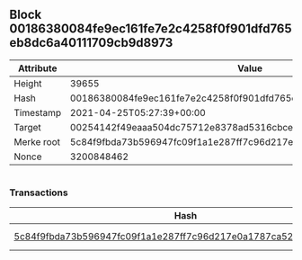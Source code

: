 ## Block 00186380084fe9ec161fe7e2c4258f0f901dfd765eb8dc6a40111709cb9d8973

Attribute | Value
--- | ---
Height | 39655
Hash | 00186380084fe9ec161fe7e2c4258f0f901dfd765eb8dc6a40111709cb9d8973
Timestamp | 2021-04-25T05:27:39+00:00
Target | 00254142f49eaaa504dc75712e8378ad5316cbcead634704b3734b6271167cc4
Merke root | 5c84f9fbda73b596947fc09f1a1e287ff7c96d217e0a1787ca529ccdefc75335
Nonce | 3200848462

```

```

### Transactions

Hash | Amount
--- | ---
[5c84f9fbda73b596947fc09f1a1e287ff7c96d217e0a1787ca529ccdefc75335](5c84f9fbda73b596947fc09f1a1e287ff7c96d217e0a1787ca529ccdefc75335.md) | 10.00000000 SKEPTI 
